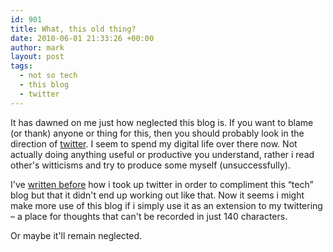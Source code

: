 ```yaml
---
id: 901
title: What, this old thing?
date: 2010-06-01 21:33:26 +00:00
author: mark
layout: post
tags:
  - not so tech
  - this blog
  - twitter
---
```

It has dawned on me just how neglected this blog is. If you want to blame (or thank) anyone or thing for this, then you should probably look in the direction of [twitter](http://twitter.com/sallonoroff). I seem to spend my digital life over there now. Not actually doing anything useful or productive you understand, rather i read other's witticisms and try to produce some myself (unsuccessfully).

I've [written before](http://www.sallonoroff.co.uk/blog/2009/06/neglect/) how i took up twitter in order to compliment this &#8220;tech&#8221; blog but that it didn't end up working out like that. Now it seems i might make more use of this blog if i simply use it as an extension to my twittering &#8211; a place for thoughts that can't be recorded in just 140 characters.

Or maybe it'll remain neglected.
